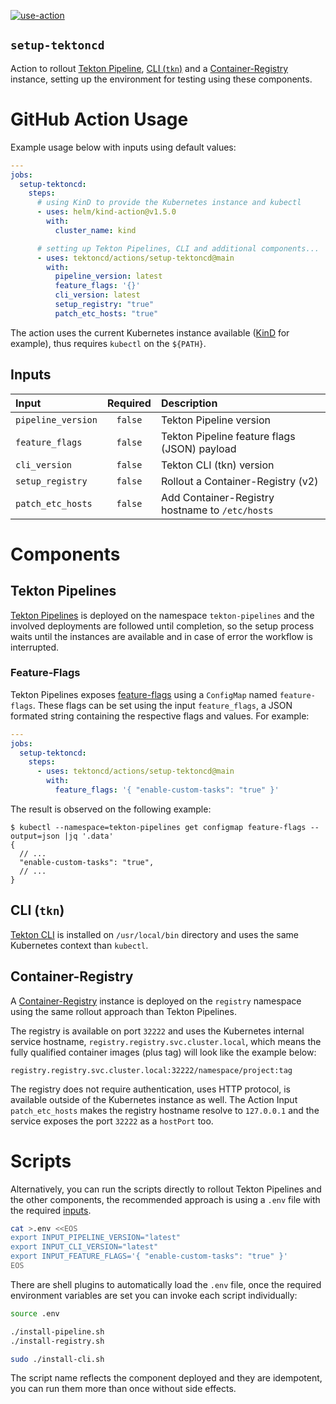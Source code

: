 [![use-action][useActionWorkflowBadge]][useActionWorkflow]

`setup-tektoncd`
----------------

Action to rollout [Tekton Pipeline][githubTektonPipeline], [CLI (`tkn`)][githubTektonCLI] and a [Container-Registry][containerRegistry] instance, setting up the environment for testing using these components.

# GitHub Action Usage

Example usage below with inputs using default values:

```yaml
---
jobs:
  setup-tektoncd:
    steps:
      # using KinD to provide the Kubernetes instance and kubectl
      - uses: helm/kind-action@v1.5.0
        with:
          cluster_name: kind

      # setting up Tekton Pipelines, CLI and additional components...
      - uses: tektoncd/actions/setup-tektoncd@main
        with:
          pipeline_version: latest
          feature_flags: '{}'
          cli_version: latest
          setup_registry: "true"
          patch_etc_hosts: "true"
```

The action uses the current Kubernetes instance available ([KinD][sigsKinD] for example), thus requires `kubectl` on the `${PATH}`.

## Inputs

| Input               | Required | Description                                     |
|:--------------------|:--------:|:------------------------------------------------|
| `pipeline_version`  | `false`  | Tekton Pipeline version                         |
| `feature_flags`     | `false`  | Tekton Pipeline feature flags (JSON) payload    |
| `cli_version`       | `false`  | Tekton CLI (tkn) version                        |
| `setup_registry`    | `false`  | Rollout a Container-Registry (v2)               |
| `patch_etc_hosts`   | `false`  | Add Container-Registry hostname to `/etc/hosts` |

# Components

## Tekton Pipelines

[Tekton Pipelines][githubTektonPipeline] is deployed on the namespace `tekton-pipelines` and the involved deployments are followed until completion, so the setup process waits until the instances are available and in case of error the workflow is interrupted.

### Feature-Flags

Tekton Pipelines exposes [feature-flags][githubTektonFeatureFlags] using a `ConfigMap` named `feature-flags`. These flags can be set using the input `feature_flags`, a JSON formated string containing the respective flags and values. For example:

```yaml
---
jobs:
  setup-tektoncd:
    steps:
      - uses: tektoncd/actions/setup-tektoncd@main
        with:
          feature_flags: '{ "enable-custom-tasks": "true" }'
```

The result is observed on the following example:

```
$ kubectl --namespace=tekton-pipelines get configmap feature-flags --output=json |jq '.data'
{
  // ...
  "enable-custom-tasks": "true",
  // ...
}
```

## CLI (`tkn`)

[Tekton CLI][githubTektonCLI] is installed on `/usr/local/bin` directory and uses the same Kubernetes context than `kubectl`.

## Container-Registry

A [Container-Registry][containerRegistry] instance is deployed on the `registry` namespace using the same rollout approach than Tekton Pipelines.

The registry is available on port `32222` and uses the Kubernetes internal service hostname, `registry.registry.svc.cluster.local`, which means the fully qualified container images (plus tag) will look like the example below:

```text
registry.registry.svc.cluster.local:32222/namespace/project:tag
```

The registry does not require authentication, uses HTTP protocol, is available outside of the Kubernetes instance as well. The Action Input `patch_etc_hosts` makes the registry hostname resolve to `127.0.0.1` and the service exposes the port `32222` as a `hostPort` too.

# Scripts

Alternatively, you can run the scripts directly to rollout Tekton Pipelines and the other components, the recommended approach is using a `.env` file with the required [inputs](./inputs.sh).

```bash
cat >.env <<EOS
export INPUT_PIPELINE_VERSION="latest"
export INPUT_CLI_VERSION="latest"
export INPUT_FEATURE_FLAGS='{ "enable-custom-tasks": "true" }'
EOS
```

There are shell plugins to automatically load the `.env` file, once the required environment variables are set you can invoke each script individually:

```bash
source .env

./install-pipeline.sh
./install-registry.sh

sudo ./install-cli.sh
```

The script name reflects the component deployed and they are idempotent, you can run them more than once without side effects.

[containerRegistry]: https://docs.docker.com/registry/spec/api/
[githubTektonCLI]: https://github.com/tektoncd/cli
[githubTektonFeatureFlags]: https://github.com/tektoncd/pipeline/blob/main/config/config-feature-flags.yaml
[githubTektonPipeline]: https://github.com/tektoncd/pipeline
[sigsKinD]: https://kind.sigs.k8s.io
[useActionWorkflow]: https://github.com/tektoncd/actions/setup-tektoncd/actions/workflows/use-action.yaml
[useActionWorkflowBadge]: https://github.com/tektoncd/actions/setup-tektoncd/actions/workflows/use-action.yaml/badge.svg
